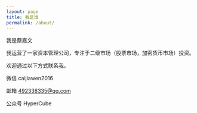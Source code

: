 ```yaml
---
layout: page
title: 我是谁
permalink: /about/
---
```


我是蔡嘉文

我运营了一家资本管理公司，专注于二级市场（股票市场，加密货币市场）投资。

欢迎通过以下方式联系我。

微信  caijiawen2016

邮箱  492338335@qq.com

公众号  HyperCube
